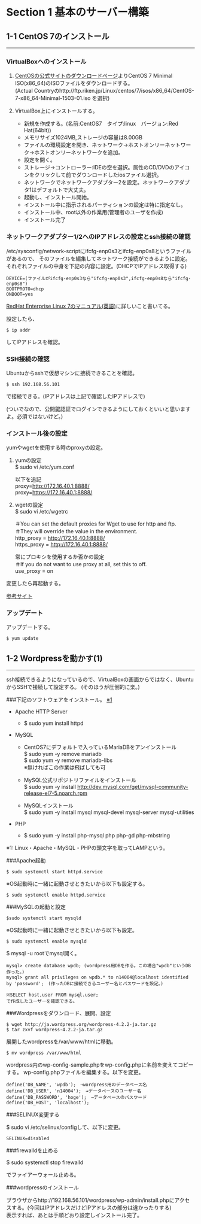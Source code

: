 
# Section 1 基本のサーバー構築

## 1-1 CentOS 7のインストール
-----

### VirtualBoxへのインストール

1. [CentOSの公式サイトのダウンロードページ](https://www.centos.org/download/)よりCentOS 7 Minimal ISO(x86_64)のISOファイルをダウンロードする。    
(Actual Countryのhttp://ftp.riken.jp/Linux/centos/7/isos/x86_64/CentOS-7-x86_64-Minimal-1503-01.iso を選択)

2. VirtualBox上にインストールする。
    * 新規を作成する。(名前:CentOS7　タイプ:linux　バージョン:Red Hat(64bit))
    * メモリサイズ1024MB,ストレージの容量は8.00GB
    * ファイルの環境設定を開き、ネットワーク→ホストオンリーネットワーク→ホストオンリーネットワークを追加。
    * 設定を開く。
    * ストレージ→コントローラー:IDEの空を選択。属性のCD/DVDのアイコンをクリックして前でダウンロードしたiosファイル選択。
    * ネットワークでネットワークアダプター2を設定。ネットワークアダプタ1はデフォルトで大丈夫。
    * 起動し、インストール開始。
    * インストール中に指示されるパーティションの設定は特に指定なし。
    * インストール中、root以外の作業用(管理者のユーザを作成)
    * インストール完了


### ネットワークアダプター1/2へのIPアドレスの設定とssh接続の確認

/etc/sysconfig/network-scriptにifcfg-enp0s3とifcfg-enp0s8というファイルがあるので、
そのファイルを編集してネットワーク接続ができるように設定。    
それぞれファイルの中身を下記の内容に設定。(DHCPでIPアドレス取得する)

    DEVICE=(ファイルがifcfg-enp0s3なら"ifcfg-enp0s3",ifcfg-enp0s8なら"ifcfg-enp0s8")    
    BOOTPROTO=dhcp
    ONBOOT=yes

[RedHat Enterprise Linux 7のマニュアル(英語)](https://access.redhat.com/documentation/en-US/Red_Hat_Enterprise_Linux/7/html-single/Networking_Guide/index.html#sec-Configuring_a_Network_Interface_Using_ifcg_Files)に詳しいこと書いてる。

設定したら、

    $ ip addr
してIPアドレスを確認。

### SSH接続の確認

Ubuntuからsshで仮想マシンに接続できることを確認。

    $ ssh 192.168.56.101
で接続できる。(IPアドレスは上記で確認したIPアドレスで)

(ついでなので、公開鍵認証でログインできるようにしておくといいと思いますよ。必須ではないけど。)

### インストール後の設定

yumやwgetを使用する時のproxyの設定。

1. yumの設定    
    $ sudo vi /etc/yum.conf
     
    以下を追記  
    proxy=http://172.16.40.1:8888/    
    proxy=https://172.16.40.1:8888/ 
    
2. wgetの設定    
    $ sudo vi /etc/wgetrc 
    
    ＃You can set the default proxies for Wget to use for http and ftp.    
    ＃They will override the value in the environment.    
    http_proxy = http://172.16.40.1:8888/    
    https_proxy = http://172.16.40.1:8888/    
    
    常にプロキシを使用するか否かの設定    
    ＃If you do not want to use proxy at all, set this to off.    
    use_proxy = on
    
変更したら再起動する。
    
[参考サイト](http://ry.tl/proxy_user.html)

### アップデート

アップデートする。

    $ yum update

## 1-2 Wordpressを動かす(1)
-----

ssh接続できるようになっているので、VirtualBoxの画面からではなく、UbuntuからSSHで接続して設定する。
(そのほうが圧倒的に楽。)

###下記のソフトウェアをインストール。 [※1](#LAMP)

* Apache HTTP Server
    - $ sudo yum install httpd 
    
* MySQL
    - CentOS7にデフォルトで入っているMariaDBをアンインストール    
    $ sudo yum -y remove mariadb    
    $ sudo yum -y remove mariadb-libs    
※無ければこの作業は飛ばしても可

    - MySQL公式リポジトリファイルをインストール    
    $ sudo yum -y install http://dev.mysql.com/get/mysql-community-release-el7-5.noarch.rpm

    - MySQLインストール    
    $ sudo yum -y install mysql mysql-devel mysql-server mysql-utilities

* PHP
    - $ sudo yum -y install php-mysql php php-gd php-mbstring
    
<a name="LAMP">※1</a>: Linux・Apache・MySQL・PHPの頭文字を取ってLAMPという。

###Apache起動

    $ sudo systemctl start httpd.service
    
※OS起動時に一緒に起動させときたいから以下も設定する。

    $ sudo systemctl enable httpd.service
    
###MySQLの起動と設定

    $sudo systemctl start mysqld
    
※OS起動時に一緒に起動させときたいから以下も設定。

    $ sudo systemctl enable mysqld
    
    
    
$ mysql -u rootでmysql開く。

    mysql> create database wpdb; (wordpress用DBを作る。この場合"wpdb"というDB作った。)
    mysql> grant all privileges on wpdb.* to n14004@localhost identified by 'password';　(作ったDBに接続できるユーザー名とパスワードを設定。)
    
    ※SELECT host,user FROM mysql.user;
    で作成したユーザーを確認できる。
    
###Wordpressをダウンロード、展開、設定

    $ wget http://ja.wordpress.org/wordpress-4.2.2-ja.tar.gz
    $ tar zxvf wordpress-4.2.2-ja.tar.gz
    
展開したwordpressを/var/www/htmlに移動。

    $ mv wordpress /var/www/html
    
wordpress内のwp-config-sample.phpをwp-config.phpに名前を変えてコピーする。
wp-config.phpファイルを編集する。以下を変更。

    define('DB_NAME', 'wpdb');　→wordpress用のデータベース名
    define('DB_USER', 'n14004');　→データベースのユーザー名
    define('DB_PASSWORD', 'hoge');　→データベースのパスワード
    define('DB_HOST', 'localhost');
    
###SELINUX変更する

$ sudo vi /etc/selinux/configして、以下に変更。

    SELINUX=disabled
    
###firewalldを止める

$ sudo systemctl stop firewalld

でファイアーウォール止める。

###wordpressのインストール

ブラウザからhttp://192.168.56.101/wordpress/wp-admin/install.phpにアクセスする。(今回はIPアドレスだけどIPアドレスの部分は違かったりする)    
表示すれば、あとは手順どおり設定しインストール完了。    



